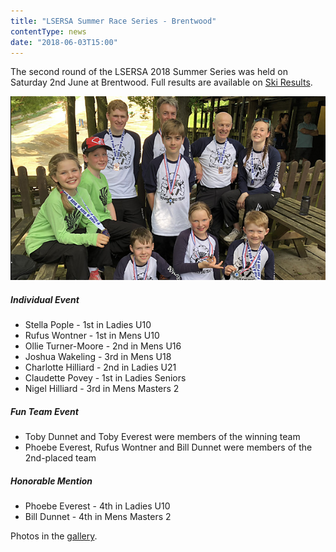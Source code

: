 ```yaml
---
title: "LSERSA Summer Race Series - Brentwood"
contentType: news
date: "2018-06-03T15:00"
---
```


The second round of the LSERSA 2018 Summer Series was held on Saturday 2nd June at Brentwood. Full
results are available on [Ski Results](https://skiresults.co.uk/events/896).

![bowles racers](medallists.jpg)

##### Individual Event
* Stella Pople - 1st in Ladies U10
* Rufus Wontner - 1st in Mens U10
* Ollie Turner-Moore - 2nd in Mens U16
* Joshua Wakeling - 3rd in Mens U18
* Charlotte Hilliard - 2nd in Ladies U21
* Claudette Povey - 1st in Ladies Seniors
* Nigel Hilliard - 3rd in Mens Masters 2

##### Fun Team Event
* Toby Dunnet and Toby Everest were members of the winning team
* Phoebe Everest, Rufus Wontner and Bill Dunnet were members of the 2nd-placed team

##### Honorable Mention
* Phoebe Everest - 4th in Ladies U10
* Bill Dunnet - 4th in Mens Masters 2

Photos in the [gallery](/gallery/2018/180602_LSERSA_2_brentwood).